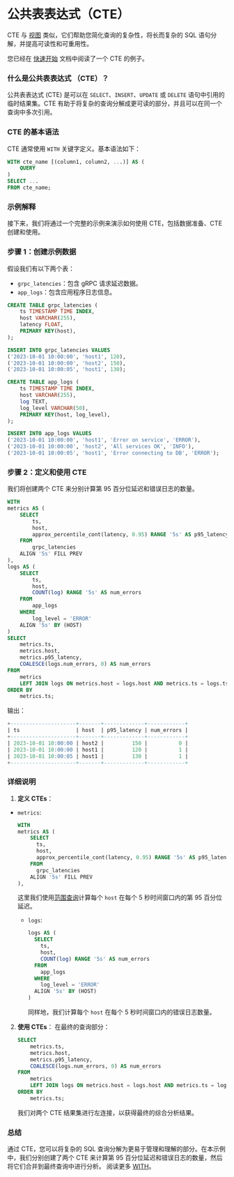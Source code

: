 # 公共表表达式（CTE）

CTE 与 [视图](./view.md) 类似，它们帮助您简化查询的复杂性，将长而复杂的 SQL 语句分解，并提高可读性和可重用性。

您已经在 [快速开始](/getting-started/quick-start#指标和日志的关联查询) 文档中阅读了一个 CTE 的例子。

### 什么是公共表表达式 （CTE）？

公共表表达式 (CTE) 是可以在 `SELECT`、`INSERT`、`UPDATE` 或 `DELETE` 语句中引用的临时结果集。CTE 有助于将复杂的查询分解成更可读的部分，并且可以在同一个查询中多次引用。

### CTE 的基本语法

CTE 通常使用 `WITH` 关键字定义。基本语法如下：

```sql
WITH cte_name [(column1, column2, ...)] AS (
    QUERY
)
SELECT ...
FROM cte_name;
```

### 示例解释

接下来，我们将通过一个完整的示例来演示如何使用 CTE，包括数据准备、CTE 创建和使用。

### 步骤 1：创建示例数据

假设我们有以下两个表：

- `grpc_latencies`：包含 gRPC 请求延迟数据。
- `app_logs`：包含应用程序日志信息。

```sql
CREATE TABLE grpc_latencies (
    ts TIMESTAMP TIME INDEX,
    host VARCHAR(255),
    latency FLOAT,
    PRIMARY KEY(host),
);

INSERT INTO grpc_latencies VALUES 
('2023-10-01 10:00:00', 'host1', 120),
('2023-10-01 10:00:00', 'host2', 150),
('2023-10-01 10:00:05', 'host1', 130);

CREATE TABLE app_logs (
    ts TIMESTAMP TIME INDEX,
    host VARCHAR(255),
    log TEXT,
    log_level VARCHAR(50),
    PRIMARY KEY(host, log_level),
);

INSERT INTO app_logs VALUES 
('2023-10-01 10:00:00', 'host1', 'Error on service', 'ERROR'),
('2023-10-01 10:00:00', 'host2', 'All services OK', 'INFO'),
('2023-10-01 10:00:05', 'host1', 'Error connecting to DB', 'ERROR');
```

### 步骤 2：定义和使用 CTE

我们将创建两个 CTE 来分别计算第 95 百分位延迟和错误日志的数量。

```sql
WITH 
metrics AS (
    SELECT 
        ts, 
        host, 
        approx_percentile_cont(latency, 0.95) RANGE '5s' AS p95_latency
    FROM 
        grpc_latencies
    ALIGN '5s' FILL PREV
),
logs AS (
    SELECT 
        ts, 
        host,
        COUNT(log) RANGE '5s' AS num_errors
    FROM
        app_logs
    WHERE 
        log_level = 'ERROR'
    ALIGN '5s' BY (HOST)
)
SELECT 
    metrics.ts,
    metrics.host,
    metrics.p95_latency,
    COALESCE(logs.num_errors, 0) AS num_errors
FROM 
    metrics 
    LEFT JOIN logs ON metrics.host = logs.host AND metrics.ts = logs.ts 
ORDER BY 
    metrics.ts;
```

输出：

```sql
+---------------------+-------+-------------+------------+
| ts                  | host  | p95_latency | num_errors |
+---------------------+-------+-------------+------------+
| 2023-10-01 10:00:00 | host2 |         150 |          0 |
| 2023-10-01 10:00:00 | host1 |         120 |          1 |
| 2023-10-01 10:00:05 | host1 |         130 |          1 |
+---------------------+-------+-------------+------------+
```

### 详细说明

1. **定义 CTEs**：
  - `metrics`: 
      ```sql
      WITH 
      metrics AS (
          SELECT 
            ts, 
            host, 
            approx_percentile_cont(latency, 0.95) RANGE '5s' AS p95_latency
          FROM 
            grpc_latencies
          ALIGN '5s' FILL PREV
      ),
      ```
     这里我们使用[范围查询](/user-guide/query-data/sql#按时间窗口聚合数据)计算每个 `host` 在每个 5 秒时间窗口内的第 95 百分位延迟。
     
    - `logs`:
      ```sql
      logs AS (
        SELECT 
          ts, 
          host,
          COUNT(log) RANGE '5s' AS num_errors
        FROM
          app_logs
        WHERE 
          log_level = 'ERROR'
        ALIGN '5s' BY (HOST)
      )
      ```
      同样地，我们计算每个 `host` 在每个 5 秒时间窗口内的错误日志数量。

2. **使用 CTEs**：
    在最终的查询部分：
    ```sql
    SELECT 
        metrics.ts,
        metrics.host,
        metrics.p95_latency,
        COALESCE(logs.num_errors, 0) AS num_errors
    FROM 
        metrics 
        LEFT JOIN logs ON metrics.host = logs.host AND metrics.ts = logs.ts 
    ORDER BY 
        metrics.ts;
    ```
    我们对两个 CTE 结果集进行左连接，以获得最终的综合分析结果。

### 总结

通过 CTE，您可以将复杂的 SQL 查询分解为更易于管理和理解的部分。在本示例中，我们分别创建了两个 CTE 来计算第 95 百分位延迟和错误日志的数量，然后将它们合并到最终查询中进行分析。 阅读更多 [WITH](/reference/sql/with)。
